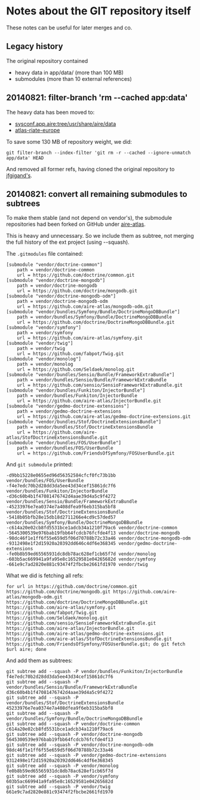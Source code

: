 # Notes about the GIT repository itself

These notes can be useful for later merges and co.

## Legacy history

The original repository contained
* heavy data in app/data/ (more than 100 MB)
* submodules (more than 10 external references)


## 20140821: filter-branch 'rm --cached app:data'

The heavy data has been moved to:
* [sysconf.app.aire:tree/usr/share/aire/data](https://github.com/aire-atlas/sysconf.app.aire/tree/master/tree/usr/share/aire/data)
* [atlas-riate-europe](https://github.com/aire-atlas/atlas-riate-europe/tree/master/aire-data)

To save some 130 MB of repository weight, we did:
```
git filter-branch --index-filter 'git rm -r --cached --ignore-unmatch app/data' HEAD
```

And removed all former refs, having cloned the original repository to
[jfgigand's](https://github.com/jfgigand/aire).


## 20140821: convert all remaining submodules to subtrees

To make them stable (and not depend on vendor's), the submodule
repositories had been forked on GitHub under
[aire-atlas](https://github.com/aire-atlas).

This is heavy and unnecessary. So we include them as subtree, not
merging the full history of the ext project (using --squash).

The ``` .gitmodules ``` file contained:
```
[submodule "vendor/doctrine-common"]
	path = vendor/doctrine-common
	url = https://github.com/doctrine/common.git
[submodule "vendor/doctrine-mongodb"]
	path = vendor/doctrine-mongodb
	url = https://github.com/doctrine/mongodb.git
[submodule "vendor/doctrine-mongodb-odm"]
	path = vendor/doctrine-mongodb-odm
	url = https://github.com/aire-atlas/mongodb-odm.git
[submodule "vendor/bundles/Symfony/Bundle/DoctrineMongoDBBundle"]
	path = vendor/bundles/Symfony/Bundle/DoctrineMongoDBBundle
	url = https://github.com/doctrine/DoctrineMongoDBBundle.git
[submodule "vendor/symfony"]
	path = vendor/symfony
	url = https://github.com/aire-atlas/symfony.git
[submodule "vendor/twig"]
	path = vendor/twig
	url = https://github.com/fabpot/Twig.git
[submodule "vendor/monolog"]
	path = vendor/monolog
	url = https://github.com/Seldaek/monolog.git
[submodule "vendor/bundles/Sensio/Bundle/FrameworkExtraBundle"]
	path = vendor/bundles/Sensio/Bundle/FrameworkExtraBundle
	url = https://github.com/sensio/SensioFrameworkExtraBundle.git
[submodule "vendor/bundles/Funkiton/InjectorBundle"]
	path = vendor/bundles/Funkiton/InjectorBundle
	url = https://github.com/aire-atlas/InjectorBundle.git
[submodule "vendor/gedmo-doctrine-extensions"]
	path = vendor/gedmo-doctrine-extensions
	url = https://github.com/aire-atlas/gedmo-doctrine-extensions.git
[submodule "vendor/bundles/Stof/DoctrineExtensionsBundle"]
	path = vendor/bundles/Stof/DoctrineExtensionsBundle
	url = https://github.com/aire-atlas/StofDoctrineExtensionsBundle.git
[submodule "vendor/bundles/FOS/UserBundle"]
	path = vendor/bundles/FOS/UserBundle
	url = https://github.com/FriendsOfSymfony/FOSUserBundle.git
```

And ``` git submodule ``` printed:
```
-d9bb15228e0655ed96d56352584cfcf0fc73b1bb vendor/bundles/FOS/UserBundle
-f4e7edc70b2d28dd3da5ee43d34cef15861dc7f6 vendor/bundles/Funkiton/InjectorBundle
-d36c60b4b1f47081476742d4aae39d4a5c9f4272 vendor/bundles/Sensio/Bundle/FrameworkExtraBundle
-45233976e7ea0374e7a408dfea9f6eb315ba5bf8 vendor/bundles/Stof/DoctrineExtensionsBundle
-5418b05bfb28e15db18d2711266e4cd9c57ded57 vendor/bundles/Symfony/Bundle/DoctrineMongoDBBundle
-c614a20e02cb8fd5531bce1adcb34a1210f79ac6 vendor/doctrine-common
-5645300539e976bab19fbb64fcdcb76fcfde4f13 vendor/doctrine-mongodb
-98dc46f1e1ff6f55e659d5f06d70788b72c33a46 vendor/doctrine-mongodb-odm
-9312498e1f2d15920a20392dd646c4df6e368345 vendor/gedmo-doctrine-extensions
-fe0b8b59ed65565931dc8db78ac628ef1cb65f7d vendor/monolog
-603b5ac669941a9fa95e8c16529581e04265682d vendor/symfony
-661e9c7ad2820e881c93474f2fbcbe2661fd1970 vendor/twig
```

What we did is fetching all refs:
```
for url in https://github.com/doctrine/common.git https://github.com/doctrine/mongodb.git https://github.com/aire-atlas/mongodb-odm.git https://github.com/doctrine/DoctrineMongoDBBundle.git https://github.com/aire-atlas/symfony.git https://github.com/fabpot/Twig.git https://github.com/Seldaek/monolog.git https://github.com/sensio/SensioFrameworkExtraBundle.git https://github.com/aire-atlas/InjectorBundle.git https://github.com/aire-atlas/gedmo-doctrine-extensions.git https://github.com/aire-atlas/StofDoctrineExtensionsBundle.git https://github.com/FriendsOfSymfony/FOSUserBundle.git; do git fetch $url aire; done
```

And add them as subtrees:
```
git subtree add --squash -P vendor/bundles/Funkiton/InjectorBundle f4e7edc70b2d28dd3da5ee43d34cef15861dc7f6
git subtree add --squash -P vendor/bundles/Sensio/Bundle/FrameworkExtraBundle d36c60b4b1f47081476742d4aae39d4a5c9f4272
git subtree add --squash -P vendor/bundles/Stof/DoctrineExtensionsBundle 45233976e7ea0374e7a408dfea9f6eb315ba5bf8
git subtree add --squash -P vendor/bundles/Symfony/Bundle/DoctrineMongoDBBundle 
git subtree add --squash -P vendor/doctrine-common c614a20e02cb8fd5531bce1adcb34a1210f79ac6
git subtree add --squash -P vendor/doctrine-mongodb 5645300539e976bab19fbb64fcdcb76fcfde4f13
git subtree add --squash -P vendor/doctrine-mongodb-odm 98dc46f1e1ff6f55e659d5f06d70788b72c33a46
git subtree add --squash -P vendor/gedmo-doctrine-extensions 9312498e1f2d15920a20392dd646c4df6e368345
git subtree add --squash -P vendor/monolog fe0b8b59ed65565931dc8db78ac628ef1cb65f7d
git subtree add --squash -P vendor/symfony 603b5ac669941a9fa95e8c16529581e04265682d
git subtree add --squash -P vendor/twig 661e9c7ad2820e881c93474f2fbcbe2661fd1970
```
